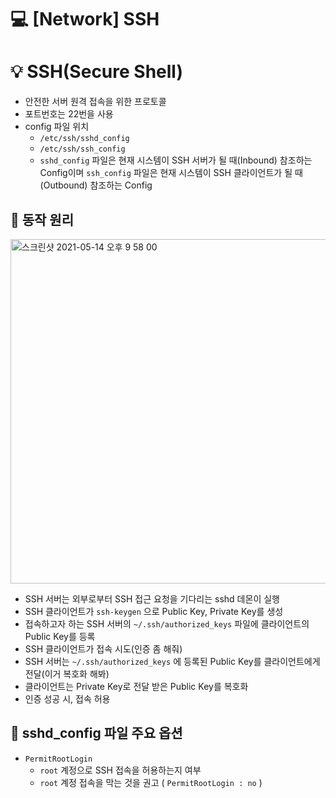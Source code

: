 💻 [Network] SSH
=============

# 💡 SSH(Secure Shell) 
* 안전한 서버 원격 접속을 위한 프로토콜
* 포트번호는 22번을 사용
* config 파일 위치
  * `/etc/ssh/sshd_config`
  * `/etc/ssh/ssh_config`
  * `sshd_config` 파일은 현재 시스템이 SSH 서버가 될 때(Inbound) 참조하는 Config이며 `ssh_config` 파일은 현재 시스템이 SSH 클라이언트가 될 때(Outbound) 참조하는 Config


## 📌 동작 원리

<img width="551" alt="스크린샷 2021-05-14 오후 9 58 00" src="https://user-images.githubusercontent.com/57285121/118273901-7525be00-b4ff-11eb-833f-3eb13df8ad2b.png">

* SSH 서버는 외부로부터 SSH 접근 요청을 기다리는 sshd 데몬이 실행
* SSH 클라이언트가 `ssh-keygen` 으로 Public Key, Private Key를 생성
* 접속하고자 하는 SSH 서버의 `~/.ssh/authorized_keys` 파일에 클라이언트의 Public Key를 등록
* SSH 클라이언트가 접속 시도(인증 좀 해줘)
* SSH 서버는 `~/.ssh/authorized_keys` 에 등록된 Public Key를 클라이언트에게 전달(이거 복호화 해봐)
* 클라이언트는 Private Key로 전달 받은 Public Key를 복호화
* 인증 성공 시, 접속 허용

## 📌 sshd_config 파일 주요 옵션
* `PermitRootLogin`
  * `root` 계정으로 SSH 접속을 허용하는지 여부
  * `root` 계정 접속을 막는 것을 권고 ( `PermitRootLogin : no` )